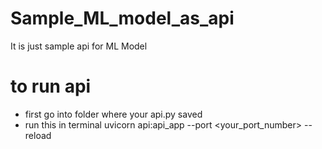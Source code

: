 # Sample_ML_model_as_api

It is just sample api for ML Model

# to run api 
 - first go into folder where your api.py saved
 - run this in terminal uvicorn api:api_app --port <your_port_number> --reload
